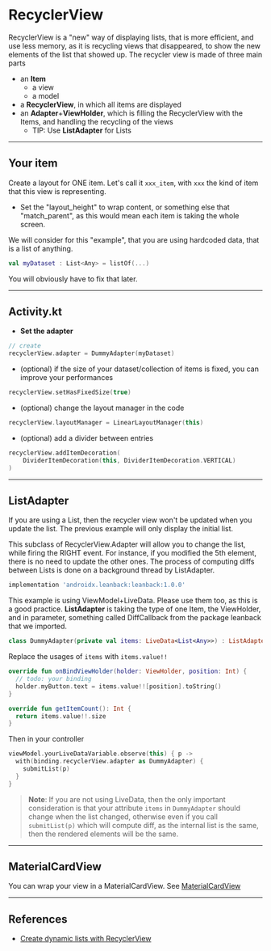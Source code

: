 # RecyclerView

RecyclerView is a "new" way of displaying lists, that is more efficient, and use less memory, as it is recycling views that disappeared, to show the new elements of the list that showed up. The recycler view is made of three main parts

* an **Item**
  * a view
  * a model
* a **RecyclerView**, in which all items are displayed
* an **Adapter**+**ViewHolder**, which is filling the RecyclerView with the Items, and handling the recycling of the views
  * TIP: Use **ListAdapter** for Lists

<hr class="sr">

## Your item

<div class="row row-cols-md-2"><div>

Create a layout for ONE item. Let's call it `xxx_item`, with `xxx` the kind of item that this view is representing.

* Set the "layout_height" to wrap content, or something else that "match_parent", as this would mean each item is taking the whole screen.

</div><div>

We will consider for this "example", that you are using hardcoded data, that is a list of anything. 

```kotlin
val myDataset : List<Any> = listOf(...)
```

You will obviously have to fix that later.

</div></div>

<hr class="sr">

## Activity.kt

<div class="row row-cols-md-2 mt-3"><div>

* **Set the adapter**

```kotlin
// create
recyclerView.adapter = DummyAdapter(myDataset)
```

* (optional) if the size of your dataset/collection of items is fixed, you can improve your performances

```kotlin
recyclerView.setHasFixedSize(true)
```
</div><div>

* (optional) change the layout manager in the code

```kotlin
recyclerView.layoutManager = LinearLayoutManager(this)
```

* (optional) add a divider between entries

```kotlin
recyclerView.addItemDecoration(
    DividerItemDecoration(this, DividerItemDecoration.VERTICAL)
)
```
</div></div>

<hr class="sl">

## ListAdapter

<div class="row row-cols-md-2"><div>

If you are using a List, then the recycler view won't be updated when you update the list. The previous example will only display the initial list.

This subclass of RecyclerView.Adapter will allow you to change the list, while firing the RIGHT event. For instance, if you modified the 5th element, there is no need to update the other ones. The process of computing diffs between Lists is done on a background thread by ListAdapter.

```gradle
implementation 'androidx.leanback:leanback:1.0.0'
```

This example is using ViewModel+LiveData. Please use them too, as this is a good practice. **ListAdapter** is taking the type of one Item, the ViewHolder, and in parameter, something called DiffCallback from the package leanback that we imported.

```kotlin
class DummyAdapter(private val items: LiveData<List<Any>>) : ListAdapter<Any, MatchItemAdapter.ViewHolder>(DiffCallback) {}
```

</div><div>

Replace the usages of `items` with `items.value!!`

```kotlin
override fun onBindViewHolder(holder: ViewHolder, position: Int) {
  // todo: your binding
  holder.myButton.text = items.value!![position].toString()
}

override fun getItemCount(): Int {
  return items.value!!.size
}
```

Then in your controller

```kotlin
viewModel.yourLiveDataVariable.observe(this) { p ->
  with(binding.recyclerView.adapter as DummyAdapter) {
    submitList(p)
  }
}
```

> **Note**: If you are not using LiveData, then the only important consideration is that your attribute `items` in `DummyAdapter` should change when the list changed, otherwise even if you call `submitList(p)` which will compute diff, as the internal list is the same, then the rendered elements will be the same.
</div></div>

<hr class="sr">

## MaterialCardView

You can wrap your view in a MaterialCardView. See [MaterialCardView](https://developer.android.com/reference/com/google/android/material/card/MaterialCardView)

<hr class="sl">

## References

* [Create dynamic lists with RecyclerView](https://developer.android.com/develop/ui/views/layout/recyclerview)
